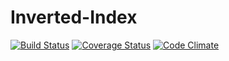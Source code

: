 # Inverted-Index

[![Build Status](https://travis-ci.org/andela-tAdedotun/Inverted-Index.svg?branch=master)](https://travis-ci.org/andela-tAdedotun/Inverted-Index)
[![Coverage Status](https://coveralls.io/repos/github/andela-tAdedotun/Inverted-Index/badge.svg?branch=development)](https://coveralls.io/github/andela-tAdedotun/Inverted-Index?branch=development)
[![Code Climate](https://codeclimate.com/github/andela-tAdedotun/Inverted-Index/badges/gpa.svg)](https://codeclimate.com/github/andela-tAdedotun/Inverted-Index)
